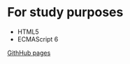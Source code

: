# For study purposes 

- HTML5
- ECMAScript 6

[GithHub pages](https://cjkjvfnby.github.io/make_me/)

